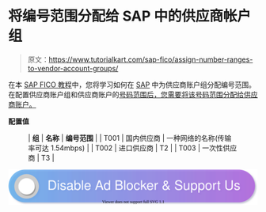 # 将编号范围分配给 SAP 中的供应商帐户组

> 原文：<https://www.tutorialkart.com/sap-fico/assign-number-ranges-to-vendor-account-groups/>

在本 [SAP FICO 教程](https://www.tutorialkart.com/sap-fico/sap-fico-tutorial/)中，您将学习如何在 [SAP](https://www.tutorialkart.com/sap/what-is-sap-definition-of-erp-sap-systems/) 中为供应商账户组分配编号范围。在配置供应商账户组和供应商账户的[号码范围后，您需要将该号码范围分配给供应商账户。](https://www.tutorialkart.com/sap-fico/create-number-ranges-for-vendor-accounts-in-sap/)

**配置值**

<figure class="wp-block-table">

| **组** | **名称** | **编号范围** |
| T001 | 国内供应商 | 一种网络的名称(传输率可达 1.54mbps) |
| T002 | 进口供应商 | T2 |
| T003 | 一次性供应商 | T3 |

</figure>

[![](img/925da31b32d6bc3827932f6c8afb11bb.png)](https://www.tutorialkart.com/)